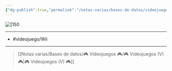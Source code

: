 ```yaml
---
{"dg-publish":true,"permalink":"/notas-varias/bases-de-datos/videojuegos/v-monopoly-streets/"}
---
```



![|150](https://images.igdb.com/igdb/image/upload/t_cover_big/co6if9.jpg)

---

- #videojuego/Wii

---

> [[Notas varias/Bases de datos/🎮 Videojuegos 🎮/🎮 Videojuegos (V) 🎮\|🎮 Videojuegos (V) 🎮]]